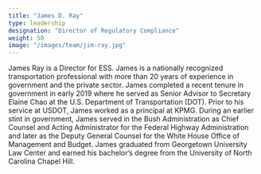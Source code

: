 ```yaml
---
title: "James D. Ray"
type: leadership
designation: "Director of Regulatory Compliance"
weight: 50
image: "/images/team/jim-ray.jpg"
---
```


James Ray is a Director for ESS. James is a nationally recognized transportation professional with more 
than 20 years of experience in government and the private sector. James completed a recent tenure in 
government in early 2019 where he served as Senior Advisor to Secretary Elaine Chao at the U.S. 
Department of Transportation (DOT). Prior to his service at USDOT, James worked as a principal at KPMG. 
During an earlier stint in government, James served in the Bush Administration as Chief Counsel and 
Acting Administrator for the Federal Highway Administration and later as the Deputy General Counsel 
for the White House Office of Management and Budget. James graduated from Georgetown University Law 
Center and earned his bachelor’s degree from the University of North Carolina Chapel Hill.
